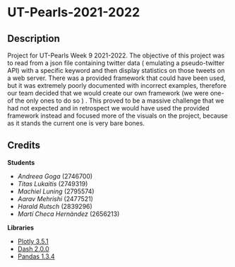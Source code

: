 # UT-Pearls-2021-2022

## Description

Project for UT-Pearls Week 9 2021-2022. The objective of this project was to read from a json file containing twitter data ( emulating a pseudo-twitter API) with a specific keyword and then display statistics on those tweets on a web server. There was a provided framework that could have been used, but it was extremely poorly documented with incorrect examples, therefore our team decided that we would create our own framework (we were one-of the only ones to do so ) . This proved to be a massive challenge that we had not expected and in retrospect we would have used the provided framework instead and focused more of the visuals on the project, because as it stands the current one is very bare bones.

## Credits

**Students**
- _Andreea Goga_ (2746700)
- _Titas Lukaitis_ (2749319)
- _Machiel Luning_ (2795574)
- _Aarav Mehrishi_ (2477521)
- _Harald Rutsch_ (2839296)
- _Martí Checa Hernàndez_ (2656213)

**Libraries**
- <a href="https://github.com/plotly/plotly.py" target="_blank">Plotly 3.5.1</a>
- <a href="https://dash.plotly.com/" target="_blank">Dash 2.0.0</a>
- <a href="https://pandas.pydata.org/" target="_blank">Pandas 1.3.4</a>
